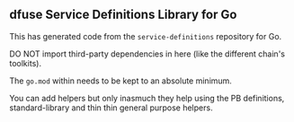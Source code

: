 dfuse Service Definitions Library for Go
----------------------------------------

This has generated code from the `service-definitions` repository for Go.

DO NOT import third-party dependencies in here (like the different chain's toolkits).

The `go.mod` within needs to be kept to an absolute minimum.

You can add helpers but only inasmuch they help using the PB
definitions, standard-library and thin thin general purpose helpers.
